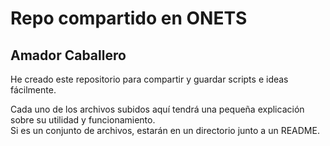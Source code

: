 # Repo compartido en ONETS
## Amador Caballero

He creado este repositorio para compartir y guardar scripts e ideas fácilmente.

Cada uno de los archivos subidos aquí tendrá una pequeña explicación sobre su utilidad y funcionamiento.\
Si es un conjunto de archivos, estarán en un directorio junto a un README.